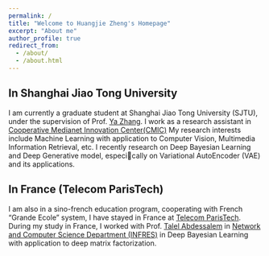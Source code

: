 ```yaml
---
permalink: /
title: "Welcome to Huangjie Zheng's Homepage"
excerpt: "About me"
author_profile: true
redirect_from:
  - /about/
  - /about.html
---
```



## In Shanghai Jiao Tong University
I am currently a graduate student at Shanghai Jiao Tong University (SJTU), under the supervision of Prof. [Ya Zhang](http://ir.sjtu.edu.cn:18080/~yazhang/).  I work as a research assistant in [Cooperative Medianet Innovation Center(CMIC)](http://cmic.sjtu.edu.cn/EN/Default.aspx)
My research interests include Machine Learning with application to Computer Vision, Multimedia
Information Retrieval, etc. I recently research on Deep Bayesian Learning and Deep Generative model, especically on
Variational AutoEncoder (VAE) and its applications.


## In France (Telecom ParisTech)
I am also in a sino-french education program, cooperating with French “Grande Ecole” system, I have stayed in France at [Telecom ParisTech](https://www.telecom-paristech.fr/eng). During my study in France, I worked with Prof. [Talel Abdessalem](https://bdmi.wp.imt.fr/holder/) in [Network and Computer Science Department (INFRES)](https://www.infres.telecom-paristech.fr/wp/) in Deep Bayesian Learning with application to deep matrix factorization.
